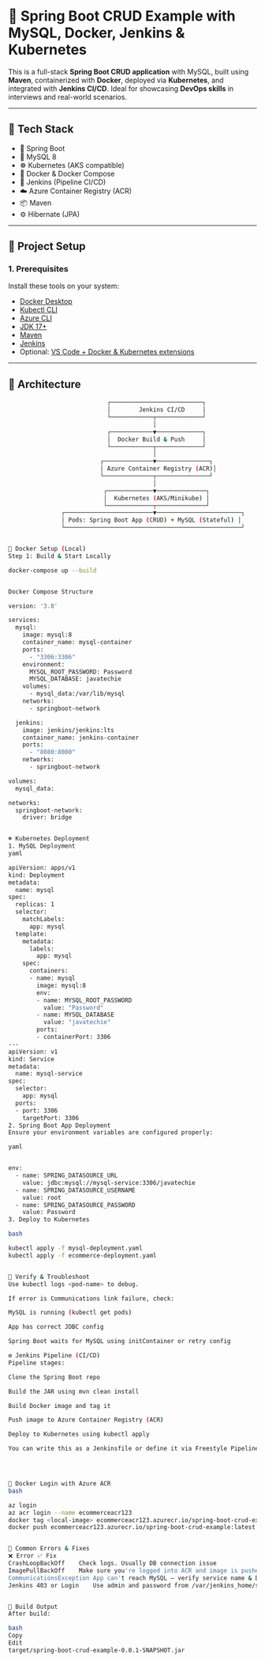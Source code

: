 # 🛒 Spring Boot CRUD Example with MySQL, Docker, Jenkins & Kubernetes

This is a full-stack **Spring Boot CRUD application** with MySQL, built using **Maven**, containerized with **Docker**, deployed via **Kubernetes**, and integrated with **Jenkins CI/CD**. Ideal for showcasing **DevOps skills** in interviews and real-world scenarios.

---

## 🔧 Tech Stack

- 🧩 Spring Boot
- 🐬 MySQL 8
- ☸️ Kubernetes (AKS compatible)
- 🐳 Docker & Docker Compose
- 🧪 Jenkins (Pipeline CI/CD)
- ☁️ Azure Container Registry (ACR)
- 📦 Maven
- ⚙️ Hibernate (JPA)

---

## 🚀 Project Setup

### 1. Prerequisites

Install these tools on your system:

- [Docker Desktop](https://www.docker.com/products/docker-desktop)
- [Kubectl CLI](https://kubernetes.io/docs/tasks/tools/)
- [Azure CLI](https://learn.microsoft.com/en-us/cli/azure/install-azure-cli)
- [JDK 17+](https://adoptopenjdk.net/)
- [Maven](https://maven.apache.org/download.cgi)
- [Jenkins](https://www.jenkins.io/download/)
- Optional: [VS Code + Docker & Kubernetes extensions](https://code.visualstudio.com/)

---

## 🧱 Architecture

```bash
                            ┌──────────────────────────┐
                            │        Jenkins CI/CD     │
                            └────────────┬─────────────┘
                                         │
                            ┌────────────▼─────────────┐
                            │  Docker Build & Push     │
                            └────────────┬─────────────┘
                                         │
                          ┌──────────────▼───────────────┐
                          │ Azure Container Registry (ACR)│
                          └──────────────┬───────────────┘
                                         │
                           ┌─────────────▼──────────────┐
                           │  Kubernetes (AKS/Minikube) │
                           └─────────────┬──────────────┘
               ┌─────────────────────────▼────────────────────────┐
               │ Pods: Spring Boot App (CRUD) + MySQL (Stateful) │
               └──────────────────────────────────────────────────┘


🐳 Docker Setup (Local)
Step 1: Build & Start Locally

docker-compose up --build


Docker Compose Structure

version: '3.8'

services:
  mysql:
    image: mysql:8
    container_name: mysql-container
    ports:
      - "3306:3306"
    environment:
      MYSQL_ROOT_PASSWORD: Password
      MYSQL_DATABASE: javatechie
    volumes:
      - mysql_data:/var/lib/mysql
    networks:
      - springboot-network

  jenkins:
    image: jenkins/jenkins:lts
    container_name: jenkins-container
    ports:
      - "8080:8080"
    networks:
      - springboot-network

volumes:
  mysql_data:

networks:
  springboot-network:
    driver: bridge


☸️ Kubernetes Deployment
1. MySQL Deployment
yaml

apiVersion: apps/v1
kind: Deployment
metadata:
  name: mysql
spec:
  replicas: 1
  selector:
    matchLabels:
      app: mysql
  template:
    metadata:
      labels:
        app: mysql
    spec:
      containers:
      - name: mysql
        image: mysql:8
        env:
        - name: MYSQL_ROOT_PASSWORD
          value: "Password"
        - name: MYSQL_DATABASE
          value: "javatechie"
        ports:
        - containerPort: 3306
---
apiVersion: v1
kind: Service
metadata:
  name: mysql-service
spec:
  selector:
    app: mysql
  ports:
  - port: 3306
    targetPort: 3306
2. Spring Boot App Deployment
Ensure your environment variables are configured properly:

yaml


env:
  - name: SPRING_DATASOURCE_URL
    value: jdbc:mysql://mysql-service:3306/javatechie
  - name: SPRING_DATASOURCE_USERNAME
    value: root
  - name: SPRING_DATASOURCE_PASSWORD
    value: Password
3. Deploy to Kubernetes

bash

kubectl apply -f mysql-deployment.yaml
kubectl apply -f ecommerce-deployment.yaml


🧪 Verify & Troubleshoot
Use kubectl logs <pod-name> to debug.

If error is Communications link failure, check:

MySQL is running (kubectl get pods)

App has correct JDBC config

Spring Boot waits for MySQL using initContainer or retry config

⚙️ Jenkins Pipeline (CI/CD)
Pipeline stages:

Clone the Spring Boot repo

Build the JAR using mvn clean install

Build Docker image and tag it

Push image to Azure Container Registry (ACR)

Deploy to Kubernetes using kubectl apply

You can write this as a Jenkinsfile or define it via Freestyle Pipeline.




🔐 Docker Login with Azure ACR
bash

az login
az acr login --name ecommerceacr123
docker tag <local-image> ecommerceacr123.azurecr.io/spring-boot-crud-example:latest
docker push ecommerceacr123.azurecr.io/spring-boot-crud-example:latest


🔄 Common Errors & Fixes
❌ Error	✅ Fix
CrashLoopBackOff	Check logs. Usually DB connection issue
ImagePullBackOff	Make sure you're logged into ACR and image is pushed
CommunicationsException	App can't reach MySQL — verify service name & DNS
Jenkins 403 or Login	Use admin and password from /var/jenkins_home/secrets/initialAdminPassword


📁 Build Output
After build:

bash
Copy
Edit
target/spring-boot-crud-example-0.0.1-SNAPSHOT.jar
